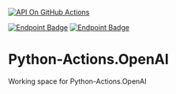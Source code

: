 [![API On GitHub Actions](https://github.com/wenchiehlee/Python-Actions.OpenAI/actions/workflows/Actions.yaml/badge.svg)](https://github.com/wenchiehlee/Python-Actions.OpenAI/actions/workflows/Actions.yaml)

[![Endpoint Badge](https://img.shields.io/endpoint?url=https://raw.githubusercontent.com/wenchiehlee/Python-Actions.OpenAI/main/TotalCost.json)]()
[![Endpoint Badge](https://img.shields.io/endpoint?url=https://raw.githubusercontent.com/wenchiehlee/Python-Actions.OpenAI/main/TotalEntry.json)]()

# Python-Actions.OpenAI
Working space for Python-Actions.OpenAI


